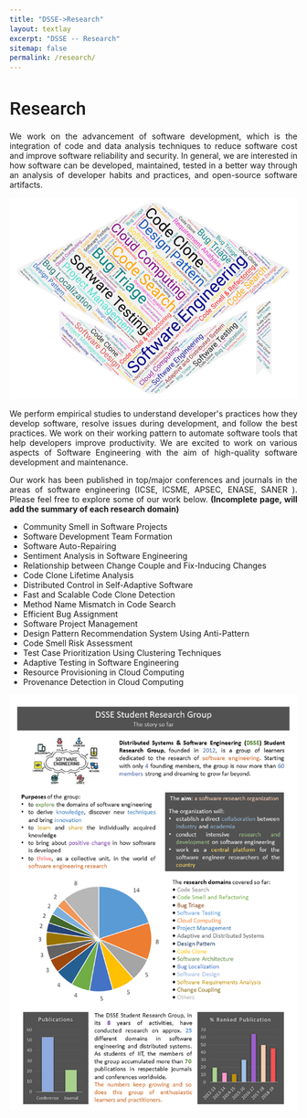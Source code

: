 ```yaml
---
title: "DSSE->Research"
layout: textlay
excerpt: "DSSE -- Research"
sitemap: false
permalink: /research/
---
```


<h1 style="font-family: 'Roboto', sans-serif; font-weight: 500; font-size: 32px;">Research</h1>

<div class="col-sm-12"> 
<p align="justify">
We work on the advancement of software development, which is the integration of code and data analysis techniques to reduce software cost and improve software reliability and security. In general, we are interested in how software can be developed, maintained, tested in a better way through an analysis of developer habits and practices, 
and open-source software artifacts.</p>

<div class="col-sm-6">
<img class="img-responsive" src="/images/research/se_word_art.png" >
</div>


<p align="justify">
 We perform empirical studies to understand developer's practices how they develop software, resolve issues during development, and follow the best practices. We work on their working pattern to automate software tools that help developers improve productivity. We are excited to work on various aspects of Software Engineering with the aim of high-quality software development and maintenance.</p>

<p align="justify">
Our work has been published in top/major conferences and journals in the areas of software engineering (ICSE, ICSME, APSEC, ENASE, SANER ).
Please feel free to explore some of our work below. <b>(Incomplete page, will add the summary of each research domain)</b>
</p>
</div>


<div class="col-sm-6">
<ul>
    <li> Community Smell in Software Projects</li>
    <li> Software Development Team Formation</li>
    <li> Software Auto-Repairing</li>
    <li> Sentiment Analysis in Software Engineering</li>
    <li> Relationship between Change Couple and Fix-Inducing Changes</li>
    <li> Code Clone Lifetime Analysis</li>
    <li> Distributed Control in Self-Adaptive Software</li>
    <li> Fast and Scalable Code Clone Detection</li>
    <li> Method Name Mismatch in Code Search</li>
    <li>Efficient Bug Assignment </li>
    <li> Software Project Management</li>
    <li> Design Pattern Recommendation System Using Anti-Pattern</li>
    <li> Code Smell Risk Assessment</li>
    <li> Test Case Prioritization Using Clustering Techniques</li>
    <li> Adaptive Testing in Software Engineering</li>
    <li> Resource Provisioning in Cloud Computing</li>
    <li> Provenance Detection in Cloud Computing</li>
</ul>
</div> 

<div class="col-sm-6"> 
<img src="/images/research/dsse-leaflet.png" class="img-responsive">
</div>
<br><br>
